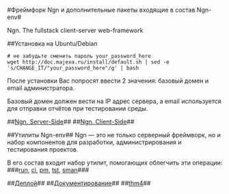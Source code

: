 #Фреймфорк Ngn и дополнительные пакеты входящие в состав Ngn-env#

Ngn. The fullstack client-server web-framework

##Установка на Ubuntu/Debian

    # не забудьте сменить пароль your_password_here
    wget http://doc.majexa.ru/install/default.sh | sed -e 's/CHANGE_IT/"your_password_here"/g' | bash
    
После установки Вас попросят ввести 2 значения: базовый домен и email администратора.

Базовый домен должен вести на IP адрес сервера, а email используется для отправки отчётов при тестировании среды.

<!--^ Если у вас ещё нет своего домена, то вы можете воспользоваться [нашим](http://sman.majexa.ru/install-domain.php).-->

##[Ngn. Server-Side](/doc/ngn.md)##
##[Ngn. Client-Side](/doc/clientSide.md)##

##Утилиты Ngn-env##
Ngn — это не только серверный фреймворк, но и набор компонентов для разработки, администрирования и тестирования проектов.

В его состав входит набор утилит, помогающих облегчить эти операции:
###[run](/doc/run.md), [ci](/doc/ci.md), [pm](/doc/pm.md), [tst](/doc/tst.md), [sman](/doc/sman.md)###

##[Деплой](/doc/deploy.md)##
##[Документирование](/doc/doc.md)##
##[thm4](/doc/thm4.md)##
